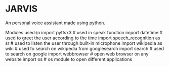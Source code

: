 # JARVIS
An personal voice assistant made using python.

Modules used:\n
import pyttsx3                          # used in speak function
import datetime                         # used to greet the user according to the time
import speech_recognition as sr         # used to listen the user through built-in microphone
import wikipedia as wiki                # used to search on wikipedia
from googlesearch import search         # used to search on google
import webbrowser                       # open web browser on any website
import os                               # os module to open different applications
